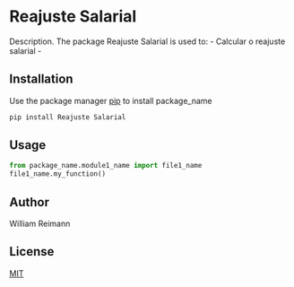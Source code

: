 # Reajuste Salarial

Description. 
The package Reajuste Salarial is used to:
	- Calcular o reajuste salarial
	-

## Installation

Use the package manager [pip](https://pip.pypa.io/en/stable/) to install package_name

```bash
pip install Reajuste Salarial
```

## Usage

```python
from package_name.module1_name import file1_name
file1_name.my_function()
```

## Author
William Reimann
## License
[MIT](https://choosealicense.com/licenses/mit/)